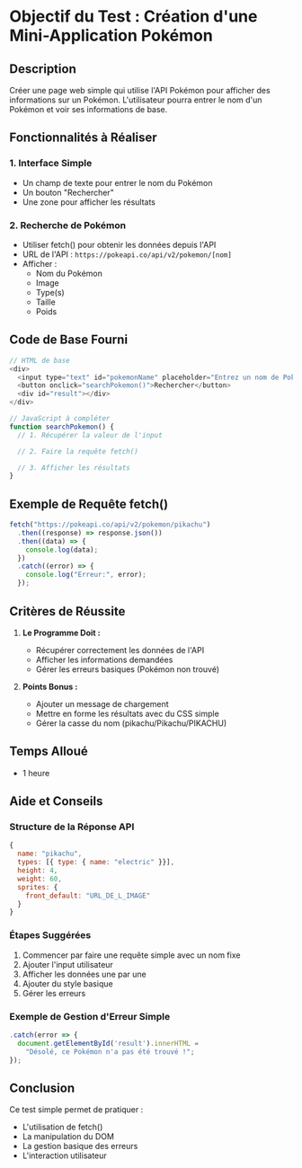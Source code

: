 # Objectif du Test : Création d'une Mini-Application Pokémon

## Description

Créer une page web simple qui utilise l'API Pokémon pour afficher des informations sur un Pokémon. L'utilisateur pourra entrer le nom d'un Pokémon et voir ses informations de base.

## Fonctionnalités à Réaliser

### 1. Interface Simple

- Un champ de texte pour entrer le nom du Pokémon
- Un bouton "Rechercher"
- Une zone pour afficher les résultats

### 2. Recherche de Pokémon

- Utiliser fetch() pour obtenir les données depuis l'API
- URL de l'API : `https://pokeapi.co/api/v2/pokemon/[nom]`
- Afficher :
  - Nom du Pokémon
  - Image
  - Type(s)
  - Taille
  - Poids

## Code de Base Fourni

```javascript
// HTML de base
<div>
  <input type="text" id="pokemonName" placeholder="Entrez un nom de Pokémon">
  <button onclick="searchPokemon()">Rechercher</button>
  <div id="result"></div>
</div>

// JavaScript à compléter
function searchPokemon() {
  // 1. Récupérer la valeur de l'input

  // 2. Faire la requête fetch()

  // 3. Afficher les résultats
}
```

## Exemple de Requête fetch()

```javascript
fetch("https://pokeapi.co/api/v2/pokemon/pikachu")
  .then((response) => response.json())
  .then((data) => {
    console.log(data);
  })
  .catch((error) => {
    console.log("Erreur:", error);
  });
```

## Critères de Réussite

1. **Le Programme Doit :**

   - Récupérer correctement les données de l'API
   - Afficher les informations demandées
   - Gérer les erreurs basiques (Pokémon non trouvé)

2. **Points Bonus :**
   - Ajouter un message de chargement
   - Mettre en forme les résultats avec du CSS simple
   - Gérer la casse du nom (pikachu/Pikachu/PIKACHU)

## Temps Alloué

- 1 heure

## Aide et Conseils

### Structure de la Réponse API

```javascript
{
  name: "pikachu",
  types: [{ type: { name: "electric" }}],
  height: 4,
  weight: 60,
  sprites: {
    front_default: "URL_DE_L_IMAGE"
  }
}
```

### Étapes Suggérées

1. Commencer par faire une requête simple avec un nom fixe
2. Ajouter l'input utilisateur
3. Afficher les données une par une
4. Ajouter du style basique
5. Gérer les erreurs

### Exemple de Gestion d'Erreur Simple

```javascript
.catch(error => {
  document.getElementById('result').innerHTML =
    "Désolé, ce Pokémon n'a pas été trouvé !";
});
```

## Conclusion

Ce test simple permet de pratiquer :

- L'utilisation de fetch()
- La manipulation du DOM
- La gestion basique des erreurs
- L'interaction utilisateur
